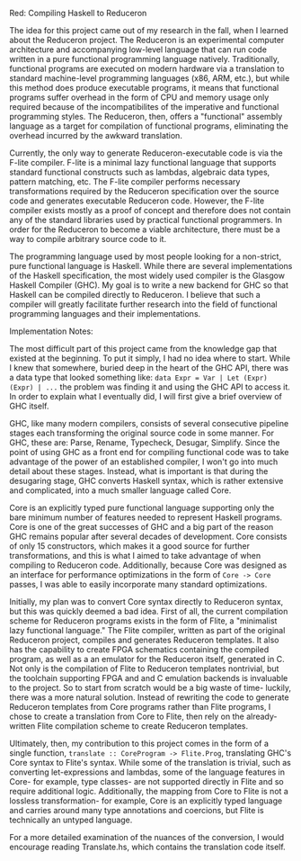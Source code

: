 Red: Compiling Haskell to Reduceron

The idea for this project came out of my research in the fall, when I learned about the Reduceron project.  The Reduceron is an experimental computer architecture and accompanying low-level language that can run code written in a pure functional programming language natively.  Traditionally, functional programs are executed on modern hardware via a translation to standard machine-level programming languages (x86, ARM, etc.), but while this method does produce executable programs, it means that functional programs suffer overhead in the form of CPU and memory usage only required because of the incompatibilites of the imperative and functional programming styles.  The Reduceron, then, offers a "functional" assembly language as a target for compilation of functional programs, eliminating the overhead incurred by the awkward translation.

Currently, the only way to generate Reduceron-executable code is via the F-lite compiler.  F-lite is a minimal lazy functional language that supports standard functional constructs such as lambdas, algebraic data types, pattern matching, etc.  The F-lite compiler performs necessary transformations required by the Reduceron specification over the source code and generates executable Reduceron code.  However, the F-lite compiler exists mostly as a proof of concept and therefore does not contain any of the standard libraries used by practical functional programmers.  In order for the Reduceron to become a viable architecture, there must be a way to compile arbitrary source code to it.

The programming language used by most people looking for a non-strict, pure functional language is Haskell.  While there are several implementations of the Haskell specification, the most widely used compiler is the Glasgow Haskell Compiler (GHC).  My goal is to write a new backend for GHC so that Haskell can be compiled directly to Reduceron.  I believe that such a compiler will greatly facilitate further research into the field of functional programming languages and their implementations.

Implementation Notes:

The most difficult part of this project came from the knowledge gap that existed at the beginning.  To put it simply, I had no idea where to start.  While I knew that somewhere, buried deep in the heart of the GHC API, there was a data type that looked something like: `data Expr = Var | Let (Expr) (Expr) | ...` the problem was finding it and using the GHC API to access it.  In order to explain what I eventually did, I will first give a brief overview of GHC itself.

GHC, like many modern compilers, consists of several consecutive pipeline stages each transforming the original source code in some manner.  For GHC, these are: Parse, Rename, Typecheck, Desugar, Simplify.  Since the point of using GHC as a front end for compiling functional code was to take advantage of the power of an established compiler, I won't go into much detail about these stages.  Instead, what is important is that during the desugaring stage, GHC converts Haskell syntax, which is rather extensive and complicated, into a much smaller language called Core.

Core is an explicitly typed pure functional language supporting only the bare minimum number of features needed to represent Haskell programs.  Core is one of the great successes of GHC and a big part of the reason GHC remains popular after several decades of development.  Core consists of only 15 constructors, which makes it a good source for further transformations, and this is what I aimed to take advantage of when compiling to Reduceron code.  Additionally, because Core was designed as an interface for performance optimizations in the form of `Core -> Core` passes, I was able to easily incorporate many standard optimizations.

Initially, my plan was to convert Core syntax directly to Reduceron syntax, but this was quickly deemed a bad idea.  First of all, the current compilation scheme for Reduceron programs exists in the form of Flite, a "minimalist lazy functional language."  The Flite compiler, written as part of the original Reduceron project, compiles and generates Reduceron templates. It also has the capability to create FPGA schematics containing the compiled program, as well as a an emulator for the Reduceron itself, generated in C.  Not only is the compilation of Flite to Reduceron templates nontrivial, but the toolchain supporting FPGA and and C emulation backends is invaluable to the project.  So to start from scratch would be a big waste of time- luckily, there was a more natural solution.  Instead of rewriting the code to generate Reduceron templates from Core programs rather than Flite programs, I chose to create a translation from Core to Flite, then rely on the already-written Flite compilation scheme to create Reduceron templates.

Ultimately, then, my contribution to this project comes in the form of a single function, `translate :: CoreProgram -> Flite.Prog`, translating GHC's Core syntax to Flite's syntax.  While some of the translation is trivial, such as converting let-expressions and lambdas, some of the language features in Core- for example, type classes- are not supported directly in Flite and so require additional logic.  Additionally, the mapping from Core to Flite is not a lossless transformation- for example, Core is an explicitly typed language and carries around many type annotations and coercions, but Flite is technically an untyped language.

For a more detailed examination of the nuances of the conversion, I would encourage reading Translate.hs, which contains the translation code itself.
